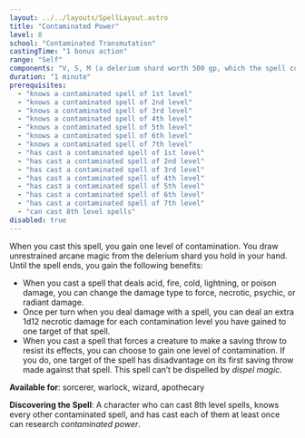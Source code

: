 ```yaml
---
layout: ../../layouts/SpellLayout.astro
title: "Contaminated Power"
level: 8
school: "Contaminated Transmutation"
castingTime: "1 bonus action"
range: "Self"
components: "V, S, M (a delerium shard worth 500 gp, which the spell consumes)"
duration: "1 minute"
prerequisites:
  - "knows a contaminated spell of 1st level"
  - "knows a contaminated spell of 2nd level"
  - "knows a contaminated spell of 3rd level"
  - "knows a contaminated spell of 4th level"
  - "knows a contaminated spell of 5th level"
  - "knows a contaminated spell of 6th level"
  - "knows a contaminated spell of 7th level"
  - "has cast a contaminated spell of 1st level"
  - "has cast a contaminated spell of 2nd level"
  - "has cast a contaminated spell of 3rd level"
  - "has cast a contaminated spell of 4th level"
  - "has cast a contaminated spell of 5th level"
  - "has cast a contaminated spell of 6th level"
  - "has cast a contaminated spell of 7th level"
  - "can cast 8th level spells"
disabled: true
---
```


When you cast this spell, you gain one level of contamination. You draw unrestrained arcane magic from the delerium shard you hold in your hand. Until the spell ends, you gain the following benefits:

- When you cast a spell that deals acid, fire, cold, lightning, or poison damage, you can change the damage type to force, necrotic, psychic, or radiant damage.
- Once per turn when you deal damage with a spell, you can deal an extra 1d12 necrotic damage for each contamination level you have gained to one target of that spell.
- When you cast a spell that forces a creature to make a saving throw to resist its effects, you can choose to gain one level of contamination. If you do, one target of the spell has disadvantage on its first saving throw made against that spell.
  This spell can’t be dispelled by _dispel magic_.

**Available for**: sorcerer, warlock, wizard, apothecary

**Discovering the Spell**: A character who can cast 8th level spells, knows every other contaminated spell, and has cast each of them at least once can research _contaminated power_.
